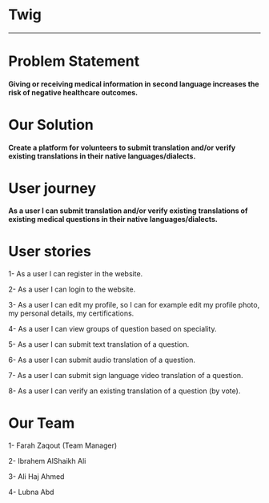 # Twig
-----


# Problem Statement

#### Giving or receiving medical information in second language increases the risk of negative healthcare outcomes.


# Our Solution
#### Create a platform for volunteers to submit translation and/or verify existing translations in their native languages/dialects.


# User journey

#### As a user I can submit translation and/or verify existing translations of existing medical questions in their native languages/dialects.


# User stories
1- As a user I can register in the website.

2- As a user I can login to the website.

3- As a user I can edit my profile, so I can for example edit my profile photo, my personal details, my certifications.

4- As a user I can view groups of question based on speciality.

5- As a user I can submit text translation of a question.

6- As a user I can submit audio translation of a question.

7- As a user I can submit sign language video translation of a question.

8- As a user I can verify an existing translation of a question (by vote).



# Our Team 

1- Farah Zaqout (Team Manager)

2- Ibrahem AlShaikh Ali

3- Ali Haj Ahmed

4- Lubna Abd